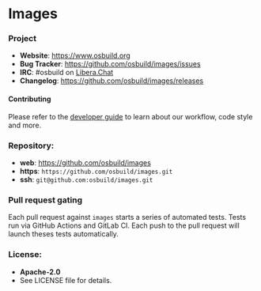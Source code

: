 Images
======

### Project

 * **Website**: <https://www.osbuild.org>
 * **Bug Tracker**: <https://github.com/osbuild/images/issues>
 * **IRC**: #osbuild on [Libera.Chat](https://libera.chat/)
 * **Changelog**: <https://github.com/osbuild/images/releases>

#### Contributing

Please refer to the [developer guide](https://www.osbuild.org/guides/developer-guide/developer-guide.html) to learn about our workflow, code style and more.

### Repository:

 - **web**:   <https://github.com/osbuild/images>
 - **https**: `https://github.com/osbuild/images.git`
 - **ssh**:   `git@github.com:osbuild/images.git`

### Pull request gating

Each pull request against `images` starts a series of automated
tests. Tests run via GitHub Actions and GitLab CI. Each push to the pull request
will launch theses tests automatically.

### License:

 - **Apache-2.0**
 - See LICENSE file for details.
